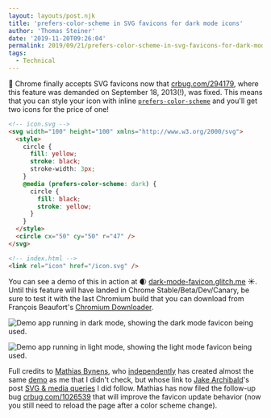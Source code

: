 ```yaml
---
layout: layouts/post.njk
title: 'prefers-color-scheme in SVG favicons for dark mode icons'
author: 'Thomas Steiner'
date: '2019-11-20T09:26:04'
permalink: 2019/09/21/prefers-color-scheme-in-svg-favicons-for-dark-mode-icons/index.html
tags:
  - Technical
---
```


🎉 Chrome finally accepts SVG favicons now that
[crbug.com/294179](https://crbug.com/294179), where this feature was demanded on
September 18, 2013(!), was fixed. This means that you can style your icon with
inline [`prefers-color-scheme`](https://web.dev/prefers-color-scheme) and you'll
get two icons for the price of one!

```html
<!-- icon.svg -->
<svg width="100" height="100" xmlns="http://www.w3.org/2000/svg">
  <style>
    circle {
      fill: yellow;
      stroke: black;
      stroke-width: 3px;
    }
    @media (prefers-color-scheme: dark) {
      circle {
        fill: black;
        stroke: yellow;
      }
    }
  </style>
  <circle cx="50" cy="50" r="47" />
</svg>
```

```html
<!-- index.html -->
<link rel="icon" href="/icon.svg" />
```

You can see a demo of this in action at 🌒
[dark-mode-favicon.glitch.me](https://dark-mode-favicon.glitch.me/) ☀️. Until
this feature will have landed in Chrome Stable/Beta/Dev/Canary, be sure to test
it with the last Chromium build that you can download from François Beaufort's
[Chromium Downloader](https://download-chromium.appspot.com/).

![Demo app running in dark mode, showing the dark mode favicon being used.](https://pbs.twimg.com/media/EJzWSAxWsAAdteb?format=png&name=small)

![Demo app running in light mode, showing the light mode favicon being used.](https://pbs.twimg.com/media/EJzWSAyXYAE624Z?format=png&name=small)

Full credits to [Mathias Bynens](https://twitter.com/mathias), who
[independently](https://bugs.chromium.org/p/chromium/issues/detail?id=294179#c72)
has created almost the same [demo](https://numerous-sulfur.glitch.me) as me that
I didn't check, but whose link to
[Jake Archibald](https://twitter.com/jaffathecake)'s post
[SVG &amp; media queries](https://jakearchibald.com/2016/svg-media-queries/) I
did follow. Mathias has now filed the follow-up bug
[crbug.com/1026539](https://crbug.com/1026539) that will improve the favicon
update behavior (now you still need to reload the page after a color scheme
change).
